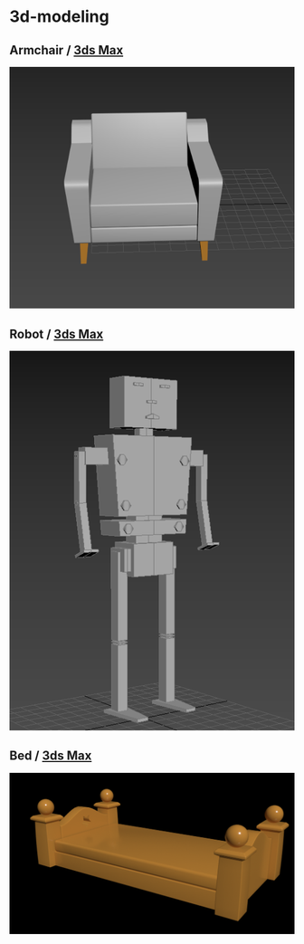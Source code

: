 # 3d-modeling

## Armchair / <a href="https://github.com/sjakovic/3d-modeling/raw/main/files/armchair/armchair.max">3ds Max</a>
<p align="center"><img src="https://github.com/sjakovic/3d-modeling/blob/main/files/armchair/armchair.png" /></p>

## Robot / <a href="https://github.com/sjakovic/3d-modeling/raw/main/files/low-poly-robot/low-poly-robot.max">3ds Max</a>
<p align="center"><img src="https://github.com/sjakovic/3d-modeling/blob/main/files/low-poly-robot/low-poly-robot.png" /></p>

## Bed / <a href="https://github.com/sjakovic/3d-modeling/raw/main/files/bed/bed.max">3ds Max</a>
<p align="center"><img src="https://github.com/sjakovic/3d-modeling/blob/main/files/bed/bed.png" /></p>